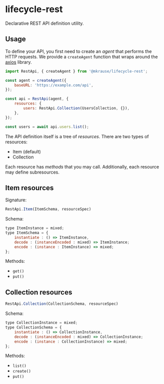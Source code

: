 
# lifecycle-rest

Declarative REST API definition utility.


## Usage

To define your API, you first need to create an *agent* that performs the HTTP requests. We provide a `createAgent` function that wraps around the [axios](https://github.com/axios/axios) library.

```js
import RestApi, { createAgent } from '@mkrause/lifecycle-rest';

const agent = createAgent({
    baseURL: 'https://example.com/api',
});

const api = RestApi(agent, {
    resources: {
        users: RestApi.Collection(UsersCollection, {}),
    },
});

const users = await api.users.list();
```

The API definition itself is a tree of *resources*. There are two types of resources:

* Item (default)
* Collection

Each resource has *methods* that you may call. Additionally, each resource may define subresources.


## Item resources

Signature:

```js
RestApi.Item(ItemSchema, resourceSpec)
```

Schema:

```js
type ItemInstance = mixed;
type ItemSchema = {
    instantiate : () => ItemInstance,
    decode : (instanceEncoded : mixed) => ItemInstance;
    encode : (instance : ItemInstance) => mixed;
};
```

Methods:

  * `get()`
  * `put()`


## Collection resources

```js
RestApi.Collection(CollectionSchema, resourceSpec)
```

Schema:

```js
type CollectionInstance = mixed;
type CollectionSchema = {
    instantiate : () => CollectionInstance,
    decode : (instanceEncoded : mixed) => CollectionInstance;
    encode : (instance : CollectionInstance) => mixed;
};
```

Methods:

  * `list()`
  * `create()`
  * `put()`
